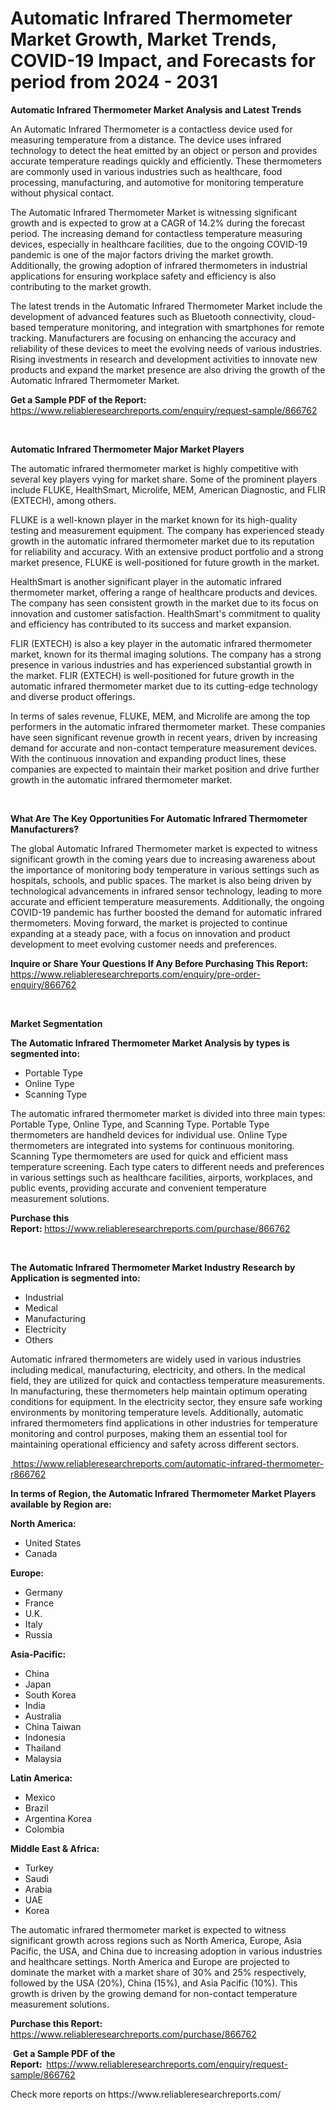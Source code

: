 <p><h1>Automatic Infrared Thermometer Market Growth, Market Trends, COVID-19 Impact, and Forecasts for period from 2024 - 2031</h1></p><p><strong>Automatic Infrared Thermometer Market Analysis and Latest Trends</strong></p>
<p><p>An Automatic Infrared Thermometer is a contactless device used for measuring temperature from a distance. The device uses infrared technology to detect the heat emitted by an object or person and provides accurate temperature readings quickly and efficiently. These thermometers are commonly used in various industries such as healthcare, food processing, manufacturing, and automotive for monitoring temperature without physical contact.</p><p>The Automatic Infrared Thermometer Market is witnessing significant growth and is expected to grow at a CAGR of 14.2% during the forecast period. The increasing demand for contactless temperature measuring devices, especially in healthcare facilities, due to the ongoing COVID-19 pandemic is one of the major factors driving the market growth. Additionally, the growing adoption of infrared thermometers in industrial applications for ensuring workplace safety and efficiency is also contributing to the market growth.</p><p>The latest trends in the Automatic Infrared Thermometer Market include the development of advanced features such as Bluetooth connectivity, cloud-based temperature monitoring, and integration with smartphones for remote tracking. Manufacturers are focusing on enhancing the accuracy and reliability of these devices to meet the evolving needs of various industries. Rising investments in research and development activities to innovate new products and expand the market presence are also driving the growth of the Automatic Infrared Thermometer Market.</p></p>
<p><strong>Get a Sample PDF of the Report:&nbsp;</strong> <a href="https://www.reliableresearchreports.com/enquiry/request-sample/866762">https://www.reliableresearchreports.com/enquiry/request-sample/866762</a></p>
<p>&nbsp;</p>
<p><strong>Automatic Infrared Thermometer Major Market Players</strong></p>
<p><p>The automatic infrared thermometer market is highly competitive with several key players vying for market share. Some of the prominent players include FLUKE, HealthSmart, Microlife, MEM, American Diagnostic, and FLIR (EXTECH), among others.</p><p>FLUKE is a well-known player in the market known for its high-quality testing and measurement equipment. The company has experienced steady growth in the automatic infrared thermometer market due to its reputation for reliability and accuracy. With an extensive product portfolio and a strong market presence, FLUKE is well-positioned for future growth in the market.</p><p>HealthSmart is another significant player in the automatic infrared thermometer market, offering a range of healthcare products and devices. The company has seen consistent growth in the market due to its focus on innovation and customer satisfaction. HealthSmart's commitment to quality and efficiency has contributed to its success and market expansion.</p><p>FLIR (EXTECH) is also a key player in the automatic infrared thermometer market, known for its thermal imaging solutions. The company has a strong presence in various industries and has experienced substantial growth in the market. FLIR (EXTECH) is well-positioned for future growth in the automatic infrared thermometer market due to its cutting-edge technology and diverse product offerings.</p><p>In terms of sales revenue, FLUKE, MEM, and Microlife are among the top performers in the automatic infrared thermometer market. These companies have seen significant revenue growth in recent years, driven by increasing demand for accurate and non-contact temperature measurement devices. With the continuous innovation and expanding product lines, these companies are expected to maintain their market position and drive further growth in the automatic infrared thermometer market.</p></p>
<p>&nbsp;</p>
<p><strong>What Are The Key Opportunities For Automatic Infrared Thermometer Manufacturers?</strong></p>
<p><p>The global Automatic Infrared Thermometer market is expected to witness significant growth in the coming years due to increasing awareness about the importance of monitoring body temperature in various settings such as hospitals, schools, and public spaces. The market is also being driven by technological advancements in infrared sensor technology, leading to more accurate and efficient temperature measurements. Additionally, the ongoing COVID-19 pandemic has further boosted the demand for automatic infrared thermometers. Moving forward, the market is projected to continue expanding at a steady pace, with a focus on innovation and product development to meet evolving customer needs and preferences.</p></p>
<p><strong>Inquire or Share Your Questions If Any Before Purchasing This Report:</strong> <a href="https://www.reliableresearchreports.com/enquiry/pre-order-enquiry/866762">https://www.reliableresearchreports.com/enquiry/pre-order-enquiry/866762</a></p>
<p>&nbsp;</p>
<p><strong>Market Segmentation</strong></p>
<p><strong>The Automatic Infrared Thermometer Market Analysis by types is segmented into:</strong></p>
<p><ul><li>Portable Type</li><li>Online Type</li><li>Scanning Type</li></ul></p>
<p><p>The automatic infrared thermometer market is divided into three main types: Portable Type, Online Type, and Scanning Type. Portable Type thermometers are handheld devices for individual use. Online Type thermometers are integrated into systems for continuous monitoring. Scanning Type thermometers are used for quick and efficient mass temperature screening. Each type caters to different needs and preferences in various settings such as healthcare facilities, airports, workplaces, and public events, providing accurate and convenient temperature measurement solutions.</p></p>
<p><strong>Purchase this Report:&nbsp;</strong><a href="https://www.reliableresearchreports.com/purchase/866762">https://www.reliableresearchreports.com/purchase/866762</a></p>
<p>&nbsp;</p>
<p><strong>The Automatic Infrared Thermometer Market Industry Research by Application is segmented into:</strong></p>
<p><ul><li>Industrial</li><li>Medical</li><li>Manufacturing</li><li>Electricity</li><li>Others</li></ul></p>
<p><p>Automatic infrared thermometers are widely used in various industries including medical, manufacturing, electricity, and others. In the medical field, they are utilized for quick and contactless temperature measurements. In manufacturing, these thermometers help maintain optimum operating conditions for equipment. In the electricity sector, they ensure safe working environments by monitoring temperature levels. Additionally, automatic infrared thermometers find applications in other industries for temperature monitoring and control purposes, making them an essential tool for maintaining operational efficiency and safety across different sectors.</p></p>
<p><a href="https://www.reliableresearchreports.com/automatic-infrared-thermometer-r866762">&nbsp;https://www.reliableresearchreports.com/automatic-infrared-thermometer-r866762</a></p>
<p><strong>In terms of Region, the Automatic Infrared Thermometer Market Players available by Region are:</strong></p>
<p>
    <p> <strong> North America: </strong>
        <ul>
            <li>United States</li>
            <li>Canada</li>
        </ul>
        </p> 
    <p> <strong> Europe: </strong>
        <ul>
            <li>Germany</li>
            <li>France</li>
            <li>U.K.</li>
            <li>Italy</li>
            <li>Russia</li>
        </ul>
        </p> 
    <p> <strong> Asia-Pacific: </strong>
        <ul>
            <li>China</li>
            <li>Japan</li>
            <li>South Korea</li>
            <li>India</li>
            <li>Australia</li>
            <li>China Taiwan</li>
            <li>Indonesia</li>
            <li>Thailand</li>
            <li>Malaysia</li>
        </ul>
        </p> 
    <p> <strong> Latin America: </strong>
        <ul>
            <li>Mexico</li>
            <li>Brazil</li>
            <li>Argentina Korea</li>
            <li>Colombia</li>
        </ul>
        </p> 
    <p> <strong> Middle East & Africa: </strong>
        <ul>
            <li>Turkey</li>
            <li>Saudi</li>
            <li>Arabia</li>
            <li>UAE</li>
            <li>Korea</li>
        </ul>
    </p>
    </p>
<p><p>The automatic infrared thermometer market is expected to witness significant growth across regions such as North America, Europe, Asia Pacific, the USA, and China due to increasing adoption in various industries and healthcare settings. North America and Europe are projected to dominate the market with a market share of 30% and 25% respectively, followed by the USA (20%), China (15%), and Asia Pacific (10%). This growth is driven by the growing demand for non-contact temperature measurement solutions.</p></p>
<p><strong>Purchase this Report: </strong><a href="https://www.reliableresearchreports.com/purchase/866762">https://www.reliableresearchreports.com/purchase/866762</a></p>
<p>&nbsp;<strong>Get a Sample PDF of the Report:&nbsp;&nbsp;</strong><a href="https://www.reliableresearchreports.com/enquiry/request-sample/866762">https://www.reliableresearchreports.com/enquiry/request-sample/866762</a></p>
<p><strong></strong></p>
<p>Check more reports on https://www.reliableresearchreports.com/</p>